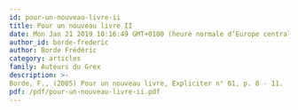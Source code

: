 ```yaml
---
id: pour-un-nouveau-livre-ii
title: Pour un nouveau livre II
date: Mon Jan 21 2019 10:16:49 GMT+0100 (heure normale d’Europe centrale)
author_id: borde-frederic
author: Borde Frédéric
category: articles
family: Auteurs du Grex
description: >-
Borde, F., (2005) Pour un nouveau livre, Expliciter n° 61, p. 8 - 11.  
pdf: /pdf/pour-un-nouveau-livre-ii.pdf
---
```

